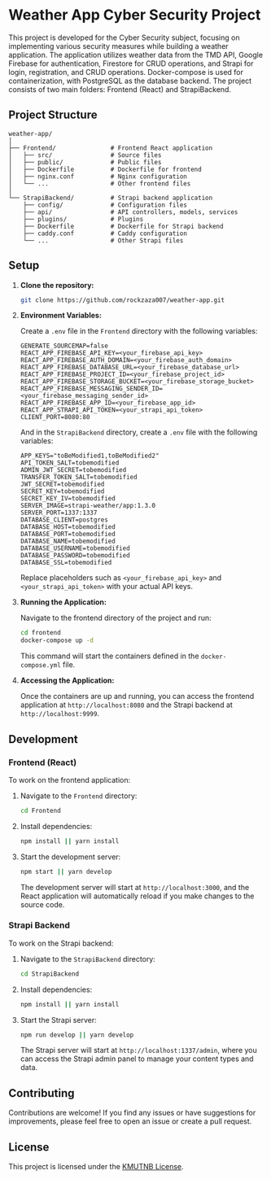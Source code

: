 
# Weather App Cyber Security Project

This project is developed for the Cyber Security subject, focusing on implementing various security measures while building a weather application. The application utilizes weather data from the TMD API, Google Firebase for authentication, Firestore for CRUD operations, and Strapi for login, registration, and CRUD operations. Docker-compose is used for containerization, with PostgreSQL as the database backend. The project consists of two main folders: Frontend (React) and StrapiBackend.

## Project Structure

```
weather-app/
│
├── Frontend/               # Frontend React application
│   ├── src/                # Source files
│   ├── public/             # Public files
│   ├── Dockerfile          # Dockerfile for frontend
│   ├── nginx.conf          # Nginx configuration
│   └── ...                 # Other frontend files
│
└── StrapiBackend/          # Strapi backend application
    ├── config/             # Configuration files
    ├── api/                # API controllers, models, services
    ├── plugins/            # Plugins
    ├── Dockerfile          # Dockerfile for Strapi backend
    ├── caddy.conf          # Caddy configuration
    └── ...                 # Other Strapi files
```

## Setup

1. **Clone the repository:**

    ```bash
    git clone https://github.com/rockzaza007/weather-app.git
    ```

2. **Environment Variables:**

    Create a `.env` file in the `Frontend` directory with the following variables:

    ```plaintext
    GENERATE_SOURCEMAP=false
    REACT_APP_FIREBASE_API_KEY=<your_firebase_api_key>
    REACT_APP_FIREBASE_AUTH_DOMAIN=<your_firebase_auth_domain>
    REACT_APP_FIREBASE_DATABASE_URL=<your_firebase_database_url>
    REACT_APP_FIREBASE_PROJECT_ID=<your_firebase_project_id>
    REACT_APP_FIREBASE_STORAGE_BUCKET=<your_firebase_storage_bucket>
    REACT_APP_FIREBASE_MESSAGING_SENDER_ID=<your_firebase_messaging_sender_id>
    REACT_APP_FIREBASE_APP_ID=<your_firebase_app_id>
    REACT_APP_STRAPI_API_TOKEN=<your_strapi_api_token>
    CLIENT_PORT=8080:80
    ```

    And in the `StrapiBackend` directory, create a `.env` file with the following variables:

    ```plaintext
    APP_KEYS="toBeModified1,toBeModified2"
    API_TOKEN_SALT=tobemodified
    ADMIN_JWT_SECRET=tobemodified
    TRANSFER_TOKEN_SALT=tobemodified
    JWT_SECRET=tobemodified
    SECRET_KEY=tobemodified
    SECRET_KEY_IV=tobemodified
    SERVER_IMAGE=strapi-weather/app:1.3.0
    SERVER_PORT=1337:1337
    DATABASE_CLIENT=postgres
    DATABASE_HOST=tobemodified
    DATABASE_PORT=tobemodified
    DATABASE_NAME=tobemodified
    DATABASE_USERNAME=tobemodified
    DATABASE_PASSWORD=tobemodified
    DATABASE_SSL=tobemodified
    ```

    Replace placeholders such as `<your_firebase_api_key>` and `<your_strapi_api_token>` with your actual API keys.

3. **Running the Application:**

    Navigate to the frontend directory of the project and run:

    ```bash
    cd frontend
    docker-compose up -d
    ```

    This command will start the containers defined in the `docker-compose.yml` file.

4. **Accessing the Application:**

    Once the containers are up and running, you can access the frontend application at `http://localhost:8080` and the Strapi backend at `http://localhost:9999`.

## Development

### Frontend (React)

To work on the frontend application:

1. Navigate to the `Frontend` directory:

    ```bash
    cd Frontend
    ```

2. Install dependencies:

    ```bash
    npm install || yarn install
    ```

3. Start the development server:

    ```bash
    npm start || yarn develop
    ```

    The development server will start at `http://localhost:3000`, and the React application will automatically reload if you make changes to the source code.

### Strapi Backend

To work on the Strapi backend:

1. Navigate to the `StrapiBackend` directory:

    ```bash
    cd StrapiBackend
    ```

2. Install dependencies:

    ```bash
    npm install || yarn install
    ```

3. Start the Strapi server:

    ```bash
    npm run develop || yarn develop
    ```

    The Strapi server will start at `http://localhost:1337/admin`, where you can access the Strapi admin panel to manage your content types and data.

## Contributing

Contributions are welcome! If you find any issues or have suggestions for improvements, please feel free to open an issue or create a pull request.

## License

This project is licensed under the [KMUTNB License](LICENSE).